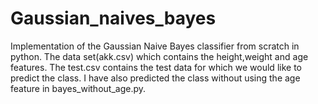 # Gaussian_naives_bayes
Implementation of the Gaussian Naive Bayes classifier from scratch in python. The data set(akk.csv) which contains the height,weight and age features. The test.csv contains the test data for which we would like to predict the class. I have also predicted the class without using the age feature in bayes_without_age.py.


